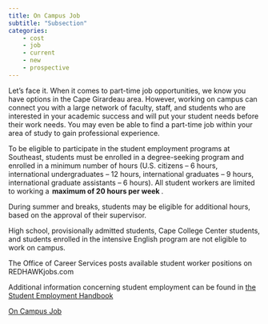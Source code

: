 ```yaml
---
title: On Campus Job
subtitle: "Subsection"
categories:
    - cost
    - job
    - current
    - new
    - prospective
---
```

Let’s face it. When it comes to part-time job opportunities, we know you have
options in the Cape Girardeau area. However, working on campus can connect you with a large network of faculty, staff, and students who are interested in your academic success and will put your student needs before their work needs. You may even be able to find a part-time job within your area of study to gain
professional experience.

To be eligible to participate in the student employment programs at Southeast,
students must be enrolled in a degree-seeking program and enrolled in a minimum number of hours&nbsp;(U.S. citizens – 6 hours, international undergraduates – 12 hours, international graduates – 9 hours, international graduate assistants – 6 hours).&nbsp;All student workers are limited to working a <strong> maximum of 20 hours per week </strong>. 

During summer and breaks, students may be eligible for additional hours, based on the approval of their supervisor. &nbsp;

High school, provisionally admitted students, Cape College Center students,
and students enrolled in the&nbsp;intensive English&nbsp;program are not eligible to work on campus. &nbsp;

The&nbsp;Office of Career Services posts available student worker positions on  REDHAWKjobs.com 

Additional information concerning student employment can be found in 
<a href="https://semo.edu/student-conduct/_pdfs/code_of_student_conduct_3.pdf" >the Student Employment Handbook</a>

<a href="https://semo.edu/hr/student-employment.html">On Campus Job</a>